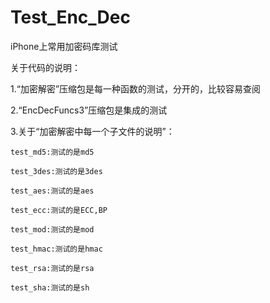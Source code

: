 # Test_Enc_Dec
iPhone上常用加密码库测试

关于代码的说明：

1.“加密解密”压缩包是每一种函数的测试，分开的，比较容易查阅

2.“EncDecFuncs3”压缩包是集成的测试

3.关于“加密解密中每一个子文件的说明”：

	test_md5:测试的是md5
	
	test_3des:测试的是3des
	
	test_aes:测试的是aes
	
	test_ecc:测试的是ECC,BP
	
	test_mod:测试的是mod
	
	test_hmac:测试的是hmac
	
	test_rsa:测试的是rsa
	
	test_sha:测试的是sh
